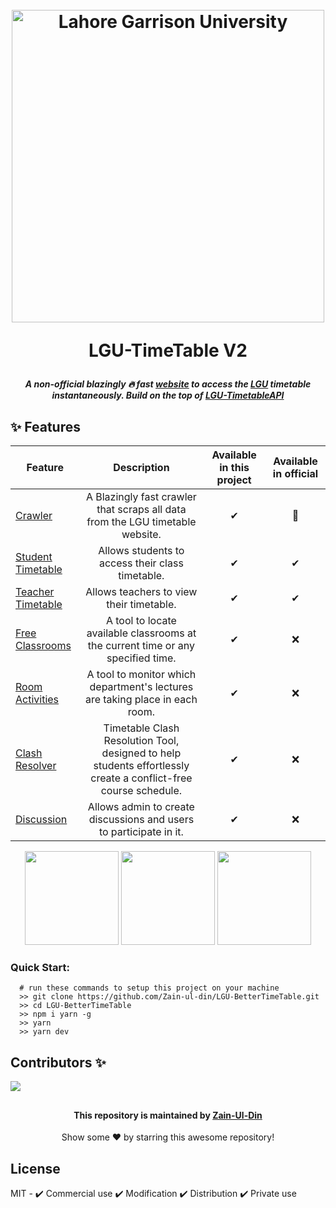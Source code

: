 
<!-- INTRO -->



<h1 align="center">
<br>
  <a href="https://timetable.lgu.edu.pk"><img src="https://user-images.githubusercontent.com/41378765/200201356-6ebba91a-dec8-4314-93ff-3b7268c4274c.png" alt="Lahore Garrison University" width="500"></a>
<br>

LGU-TimeTable V2 

<h5 align="center">
    A non-official blazingly 🔥 fast <a href = 'https://www.lgutimetable.live/'>website</a> to access the 
    <a href = 'https://lgu.edu.pk/'>LGU</a>
    timetable instantaneously. Build on the top of
    <a href = 'https://github.com/IIvexII/LGU-TimetableAPI'>LGU-TimetableAPI</a>
</h5>

## ✨ Features

<table>
  <thead>
    <tr>
      <th>Feature</th>
      <th>Description</th>
      <th>Available in this project</th>
      <th>Available in official</th>
    </tr>
  </thead>
  <tbody>
    <tr>
      <td>
        <a href="https://github.com/Zain-ul-din/lgu-crawler">Crawler </a>
      </td>
      <td align="center">
        A Blazingly fast crawler that scraps all data from the LGU timetable
        website.
      </td>
       <td align="center">✔</td>
      <td align="center">🚫</td>
    </tr>
    <tr>
      <td>
        <a href="https://lgutimetable.vercel.app/timetable">
          Student Timetable
        </a>
      </td>
      <td align="center">Allows students to access their class timetable.</td>
      <td align="center">✔</td>
      <td align="center">✔</td>
    </tr>
    <tr>
      <td>
        <a href="https://lgutimetable.vercel.app/timetable/teachers">
          Teacher Timetable
        </a>
      </td>
      <td align="center">Allows teachers to view their timetable.</td>
       <td align="center">✔</td>
      <td align="center">✔</td>
    </tr>
    <tr>
      <td>
        <a href="https://lgutimetable.vercel.app/freeclassrooms">
          Free Classrooms
        </a>
      </td>
      <td align="center">
        A tool to locate available classrooms at the current time or any
        specified time.
      </td>
       <td align="center">✔</td>
      <td align="center">❌</td>
    </tr>
    <tr>
      <td>
        <a href="https://lgutimetable.vercel.app/room-activities">
          Room Activities
        </a>
      </td>
      <td align="center">
        A tool to monitor which department's lectures are taking place in each
        room.
      </td>
       <td align="center">✔</td>
      <td align="center">❌</td>
    </tr>
    <tr>
      <td>
        <a href="https://lgutimetable.vercel.app/util/timetable_clashresolver">
          Clash Resolver
        </a>
      </td>
      <td align="center">
        Timetable Clash Resolution Tool, designed to help students effortlessly
        create a conflict-free course schedule.
      </td>
      <td align="center">✔</td>
      <td align="center">❌</td>
    </tr>
    <tr>
      <td>
        <a href="https://lgutimetable.vercel.app/discussions">Discussion </a>
      </td>
      <td align="center">
        Allows admin to create discussions and users to participate in it.
      </td>
      <td align="center">✔</td>
      <td align="center">❌</td>
    </tr>
  </tbody>
</table>


<!-- TECH STACK -->

<p align="center" p = "100px">
   <img src = 'https://user-images.githubusercontent.com/78583049/201987257-85d2f75b-57be-4684-b82e-fbe86ea049d3.svg' width = '150px' height = '150px'/>
   <img src = 'https://user-images.githubusercontent.com/78583049/201987794-d0d73ef2-6a36-4bce-bc8e-258c88e9d86b.svg' width = '150px' height = '150px'/>
    <img src = 'https://user-images.githubusercontent.com/78583049/201988085-8dcdbba8-9b96-494a-82d9-4740089bd2b4.svg' width = '150px' height = '150px'/>
</p>

<!-- DOCS -->

### Quick Start: 
```command
  # run these commands to setup this project on your machine
  >> git clone https://github.com/Zain-ul-din/LGU-BetterTimeTable.git
  >> cd LGU-BetterTimeTable
  >> npm i yarn -g
  >> yarn 
  >> yarn dev
```

## Contributors ✨

<a href="https://github.com/Zain-ul-din/LGU-BetterTimeTable/graphs/contributors">
  <img src="https://contrib.rocks/image?repo=Zain-ul-din/LGU-BetterTimeTable" />
</a>

<!-- about -->

##
<div align="center">
<h4 font-weight="bold">This repository is maintained by <a href="https://github.com/Zain-ul-din">Zain-Ul-Din</a></h4>
<p> Show some ❤️ by starring this awesome repository! </p>
</div>

<!-- license -->
## License

MIT - ✔️ Commercial use ✔️ Modification ✔️ Distribution ✔️ Private use

##

